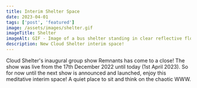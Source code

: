 ```yaml
---
title: Interim Shelter Space
date: 2023-04-01
tags: ['post', 'featured']
image: /assets/images/shelter.gif
imageTitle: Shelter
imageAlt: GIF - Image of a bus shelter standing in clear reflective flowing water
description: New Cloud Shelter interim space!
---
```


<p>Cloud Shelter's inaugural group show Remnants has come to a close! The show was live from the 17th December 2022 until today (1st April 2023). So for now until the next show is announced and launched, enjoy this meditative interim space! A quiet place to sit and think on the chaotic WWW.</p>